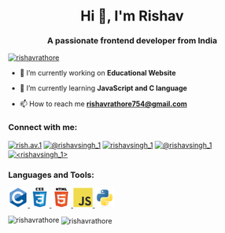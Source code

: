 <h1 align="center">Hi 👋, I'm Rishav</h1>
<h3 align="center">A passionate frontend developer from India</h3>

<p align="left"> <a href="https://github.com/ryo-ma/github-profile-trophy"><img src="https://github-profile-trophy.vercel.app/?username=rishavrathore" alt="rishavrathore" /></a> </p>

- 🔭 I’m currently working on **Educational Website**

- 🌱 I’m currently learning **JavaScript and C language**

- 📫 How to reach me **rishavrathore754@gmail.com**

<h3 align="left">Connect with me:</h3>
<p align="left">
<a href="https://instagram.com/rish.av.1" target="blank"><img align="center" src="https://raw.githubusercontent.com/rahuldkjain/github-profile-readme-generator/master/src/images/icons/Social/instagram.svg" alt="rish.av.1" height="30" width="40" /></a>
<a href="https://medium.com/@rishavsingh_1" target="blank"><img align="center" src="https://raw.githubusercontent.com/rahuldkjain/github-profile-readme-generator/master/src/images/icons/Social/medium.svg" alt="@rishavsingh_1" height="30" width="40" /></a>
<a href="https://www.hackerrank.com/rishavsingh_1" target="blank"><img align="center" src="https://raw.githubusercontent.com/rahuldkjain/github-profile-readme-generator/master/src/images/icons/Social/hackerrank.svg" alt="rishavsingh_1" height="30" width="40" /></a>
<a href="https://www.hackerearth.com/@rishavsingh_1" target="blank"><img align="center" src="https://raw.githubusercontent.com/rahuldkjain/github-profile-readme-generator/master/src/images/icons/Social/hackerearth.svg" alt="@rishavsingh_1" height="30" width="40" /></a>
<a href="https://auth.geeksforgeeks.org/user/<rishavsingh_1>" target="blank"><img align="center" src="https://raw.githubusercontent.com/rahuldkjain/github-profile-readme-generator/master/src/images/icons/Social/geeks-for-geeks.svg" alt="<rishavsingh_1>" height="30" width="40" /></a>
</p>

<h3 align="left">Languages and Tools:</h3>
<p align="left"> <a href="https://www.cprogramming.com/" target="_blank" rel="noreferrer"> <img src="https://raw.githubusercontent.com/devicons/devicon/master/icons/c/c-original.svg" alt="c" width="40" height="40"/> </a> <a href="https://www.w3schools.com/css/" target="_blank" rel="noreferrer"> <img src="https://raw.githubusercontent.com/devicons/devicon/master/icons/css3/css3-original-wordmark.svg" alt="css3" width="40" height="40"/> </a> <a href="https://www.w3.org/html/" target="_blank" rel="noreferrer"> <img src="https://raw.githubusercontent.com/devicons/devicon/master/icons/html5/html5-original-wordmark.svg" alt="html5" width="40" height="40"/> </a> <a href="https://developer.mozilla.org/en-US/docs/Web/JavaScript" target="_blank" rel="noreferrer"> <img src="https://raw.githubusercontent.com/devicons/devicon/master/icons/javascript/javascript-original.svg" alt="javascript" width="40" height="40"/> </a> <a href="https://www.python.org" target="_blank" rel="noreferrer"> <img src="https://raw.githubusercontent.com/devicons/devicon/master/icons/python/python-original.svg" alt="python" width="40" height="40"/> </a> </p>

<p><img align="left" src="https://github-readme-stats.vercel.app/api/top-langs?username=rishavrathore&show_icons=true&locale=en&layout=compact" alt="rishavrathore" /></p>

<p>&nbsp;<img align="center" src="https://github-readme-stats.vercel.app/api?username=rishavrathore&show_icons=true&locale=en" alt="rishavrathore" /></p>

